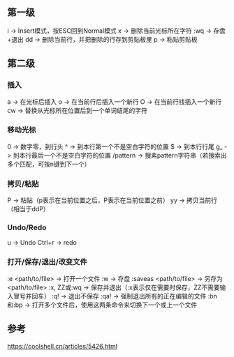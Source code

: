 ## 第一级

i -> Insert模式，按ESC回到Normal模式
x -> 删除当前光标所在字符
:wq -> 存盘+退出
dd -> 删除当前行，并把删除的行存到剪贴板里
p -> 粘贴剪贴板

## 第二级

### 插入

a -> 在光标后插入
o -> 在当前行后插入一个新行
O -> 在当前行钱插入一个新行
cw -> 替换从光标所在位置后到一个单词结尾的字符

### 移动光标

0 -> 数字零，到行头
^ -> 到本行第一个不是空白字符的位置
$ -> 到本行行尾
g_ -> 到本行最后一个不是空白字符的位置
/pattern -> 搜素pattern字符串（若搜索出多个匹配，可按n键到下一个）

### 拷贝/粘贴

P -> 粘贴（p表示在当前位置之后，P表示在当前位置之前）
yy -> 拷贝当前行（相当于ddP）

### Undo/Redo

u -> Undo
Ctrl+r -> redo

### 打开/保存/退出/改变文件

:e <path/to/file> -> 打开一个文件
:w -> 存盘
:saveas <path/to/file> -> 另存为<path/to/file>
:x, ZZ或:wq -> 保存并退出（:x表示仅在需要时保存，ZZ不需要输入冒号并回车）
:q! -> 退出不保存
:qa! -> 强制退出所有的正在编辑的文件
:bn和:bp -> 打开多个文件后，使用这两条命令来切换下一个或上一个文件

## 参考

https://coolshell.cn/articles/5426.html

